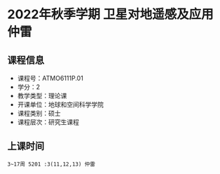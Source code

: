 # 2022年秋季学期 卫星对地遥感及应用 仲雷






## 课程信息

- 课程号：ATMO6111P.01
- 学分：2
- 教学类型：理论课
- 开课单位：地球和空间科学学院
- 课程类别：硕士
- 课程层次：研究生课程

## 上课时间

```
3~17周 5201 :3(11,12,13) 仲雷
```

